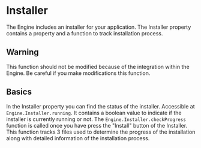# Installer
The Engine includes an installer for your application. The Installer property contains a property and a function to track installation process.

## Warning
This function should not be modified because of the integration within the Engine. Be careful if you make modifications this function.

## Basics
In the Installer property you can find the status of the installer. Accessible at ```Engine.Installer.running```. It contains a boolean value to indicate if the installer is currently running or not. The ```Engine.Installer.checkProgress``` function is called once you have press the "Install" button of the Installer. This function tracks 3 files used to determine the progress of the installation along with detailed information of the installation process.
